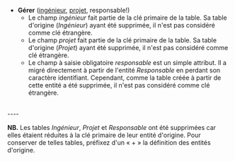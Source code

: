 - **Gérer** (<ins>ingénieur</ins>, <ins>projet</ins>, responsable!)
  - Le champ _ingénieur_ fait partie de la clé primaire de la table. Sa table d'origine (_Ingénieur_) ayant été supprimée, il n'est pas considéré comme clé étrangère.
  - Le champ _projet_ fait partie de la clé primaire de la table. Sa table d'origine (_Projet_) ayant été supprimée, il n'est pas considéré comme clé étrangère.
  - Le champ à saisie obligatoire _responsable_ est un simple attribut. Il a migré directement à partir de l'entité _Responsable_ en perdant son caractère identifiant. Cependant, comme la table créée à partir de cette entité a été supprimée, il n'est pas considéré comme clé étrangère.
<br>
----


**NB.** Les tables _Ingénieur_, _Projet_ et _Responsable_ ont été supprimées car elles étaient réduites à la clé primaire de leur entité d'origine. Pour conserver de telles tables, préfixez d'un « + » la définition des entités d'origine.
